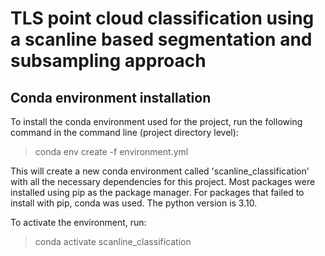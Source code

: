 # TLS point cloud classification using a scanline based segmentation and subsampling approach

## Conda environment installation 

To install the conda environment used for the project, run the following command in the command line (project directory level):

> conda env create -f environment.yml

This will create a new conda environment called 'scanline_classification' with all the necessary dependencies for this project. Most packages were installed using pip as the package manager. For packages that failed to install with pip, conda was used. The python version is 3.10. 

To activate the environment, run:

> conda activate scanline_classification